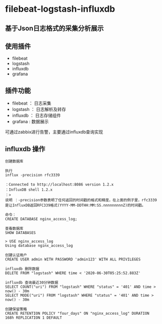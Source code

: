 # filebeat-logstash-influxdb

## 基于Json日志格式的采集分析展示

## 使用插件

* filebeat 
* logstash
* influxdb
* grafana 

## 插件功能 

- filebeat ： 日志采集
- logstash ： 日志解析及转存
- influxdb ： 日志存储组件
- grafana  :  数据展示 

可通过zabbix进行告警，主要通过influxdb查询实现

## influxdb 操作

```
创建数据库 

执行
influx -precision rfc3339 

：Connected to http://localhost:8086 version 1.2.x
：InfluxDB shell 1.2.x
：>
说明 ：-precision参数表明了任何返回的时间戳的格式和精度，在上面的例子里，rfc3339是让InfluxDB返回RFC339格式(YYYY-MM-DDTHH:MM:SS.nnnnnnnnnZ)的时间戳。

命令：
CREATE DATABASE nginx_access_log; 

查看数据库
SHOW DATABASES 

> USE nginx_access_log
Using database nginx_access_log

创建认证用户
CREATE USER admin WITH PASSWORD 'admin123' WITH ALL PRIVILEGES

influxdb 删除数据
DELETE FROM "logstash" WHERE time < '2020-06-30T05:25:52.883Z'

influxdb 查询最近30分钟数据
SELECT COUNT("uri") FROM "logstash" WHERE "status" = '401' AND time > now() - 30m
SELECT MODE("uri") FROM "logstash" WHERE "status" = '401' AND time > now() - 30m

创建保留策略
CREATE RETENTION POLICY "four_days" ON "nginx_access_log" DURATION 168h REPLICATION 1 DEFAULT
```
